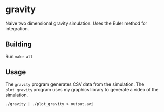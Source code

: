 # gravity

Naive two dimensional gravity simulation. Uses the Euler method for integration.

## Building

Run `make all`

## Usage

The `gravity` program generates CSV data from the simulation. The `plot_gravity` program uses my graphics library to generate a video of the simulation.

```
./gravity | ./plot_gravity > output.avi
```
